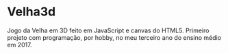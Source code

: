 # Velha3d
Jogo da Velha em 3D feito em JavaScript e canvas do HTML5. Primeiro projeto com programação, por hobby, no meu terceiro ano do ensino médio em 2017.
